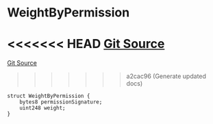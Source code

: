 # WeightByPermission
<<<<<<< HEAD
[Git Source](https://github.com/llama-community/vertex-v1/blob/61ef774889dd82e8f91f589d8c7893861f840536/src/utils/Structs.sol)
=======
[Git Source](https://github.com/llama-community/vertex-v1/blob/273c5d72ad31cc2754f7da37333566f14375808b/src/utils/Structs.sol)
>>>>>>> a2cac96 (Generate updated docs)


```solidity
struct WeightByPermission {
    bytes8 permissionSignature;
    uint248 weight;
}
```

